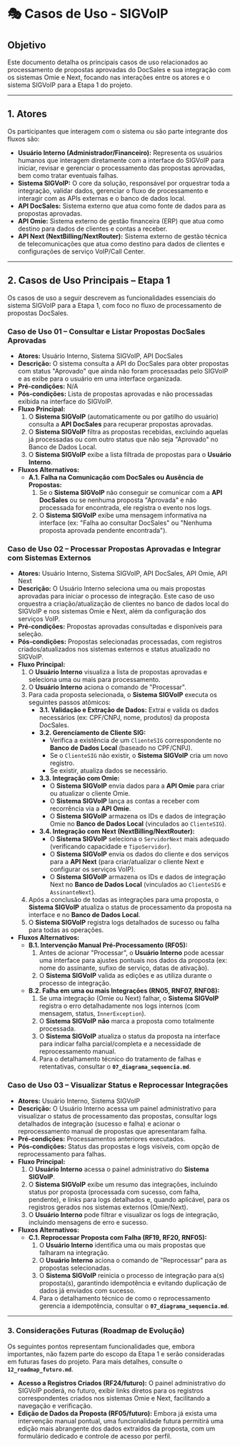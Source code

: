 # 🎭 Casos de Uso - SIGVoIP

## Objetivo
Este documento detalha os principais casos de uso relacionados ao processamento de propostas aprovadas do DocSales e sua integração com os sistemas Omie e Next, focando nas interações entre os atores e o sistema SIGVoIP para a Etapa 1 do projeto.

---

## 1. Atores

Os participantes que interagem com o sistema ou são parte integrante dos fluxos são:

* **Usuário Interno (Administrador/Financeiro):** Representa os usuários humanos que interagem diretamente com a interface do SIGVoIP para iniciar, revisar e gerenciar o processamento das propostas aprovadas, bem como tratar eventuais falhas.
* **Sistema SIGVoIP:** O core da solução, responsável por orquestrar toda a integração, validar dados, gerenciar o fluxo de processamento e interagir com as APIs externas e o banco de dados local.
* **API DocSales:** Sistema externo que atua como fonte de dados para as propostas aprovadas.
* **API Omie:** Sistema externo de gestão financeira (ERP) que atua como destino para dados de clientes e contas a receber.
* **API Next (NextBilling/NextRouter):** Sistema externo de gestão técnica de telecomunicações que atua como destino para dados de clientes e configurações de serviço VoIP/Call Center.

---

## 2. Casos de Uso Principais – Etapa 1

Os casos de uso a seguir descrevem as funcionalidades essenciais do sistema SIGVoIP para a Etapa 1, com foco no fluxo de processamento de propostas DocSales.

### Caso de Uso 01 – Consultar e Listar Propostas DocSales Aprovadas

* **Atores:** Usuário Interno, Sistema SIGVoIP, API DocSales
* **Descrição:** O sistema consulta a API do DocSales para obter propostas com status "Aprovado" que ainda não foram processadas pelo SIGVoIP e as exibe para o usuário em uma interface organizada.
* **Pré-condições:** N/A
* **Pós-condições:** Lista de propostas aprovadas e não processadas exibida na interface do SIGVoIP.
* **Fluxo Principal:**
    1.  O **Sistema SIGVoIP** (automaticamente ou por gatilho do usuário) consulta a **API DocSales** para recuperar propostas aprovadas.
    2.  O **Sistema SIGVoIP** filtra as propostas recebidas, excluindo aquelas já processadas ou com outro status que não seja "Aprovado" no Banco de Dados Local.
    3.  O **Sistema SIGVoIP** exibe a lista filtrada de propostas para o **Usuário Interno**.
* **Fluxos Alternativos:**
    * **A.1. Falha na Comunicação com DocSales ou Ausência de Propostas:**
        1.  Se o **Sistema SIGVoIP** não conseguir se comunicar com a **API DocSales** ou se nenhuma proposta "Aprovada" e não processada for encontrada, ele registra o evento nos logs.
        2.  O **Sistema SIGVoIP** exibe uma mensagem informativa na interface (ex: "Falha ao consultar DocSales" ou "Nenhuma proposta aprovada pendente encontrada").

### Caso de Uso 02 – Processar Propostas Aprovadas e Integrar com Sistemas Externos

* **Atores:** Usuário Interno, Sistema SIGVoIP, API DocSales, API Omie, API Next
* **Descrição:** O Usuário Interno seleciona uma ou mais propostas aprovadas para iniciar o processo de integração. Este caso de uso orquestra a criação/atualização de clientes no banco de dados local do SIGVoIP e nos sistemas Omie e Next, além da configuração dos serviços VoIP.
* **Pré-condições:** Propostas aprovadas consultadas e disponíveis para seleção.
* **Pós-condições:** Propostas selecionadas processadas, com registros criados/atualizados nos sistemas externos e status atualizado no SIGVoIP.
* **Fluxo Principal:**
    1.  O **Usuário Interno** visualiza a lista de propostas aprovadas e seleciona uma ou mais para processamento.
    2.  O **Usuário Interno** aciona o comando de "Processar".
    3.  Para cada proposta selecionada, o **Sistema SIGVoIP** executa os seguintes passos atômicos:
        * **3.1. Validação e Extração de Dados:** Extrai e valida os dados necessários (ex: CPF/CNPJ, nome, produtos) da proposta DocSales.
        * **3.2. Gerenciamento de Cliente SIG:**
            * Verifica a existência de um `ClienteSIG` correspondente no **Banco de Dados Local** (baseado no CPF/CNPJ).
            * Se o `ClienteSIG` não existir, o **Sistema SIGVoIP** cria um novo registro.
            * Se existir, atualiza dados se necessário.
        * **3.3. Integração com Omie:**
            * O **Sistema SIGVoIP** envia dados para a **API Omie** para criar ou atualizar o cliente Omie.
            * O **Sistema SIGVoIP** lança as contas a receber com recorrência via a **API Omie**.
            * O **Sistema SIGVoIP** armazena os IDs e dados de integração Omie no **Banco de Dados Local** (vinculados ao `ClienteSIG`).
        * **3.4. Integração com Next (NextBilling/NextRouter):**
            * O **Sistema SIGVoIP** seleciona o `ServidorNext` mais adequado (verificando capacidade e `TipoServidor`).
            * O **Sistema SIGVoIP** envia os dados do cliente e dos serviços para a **API Next** (para criar/atualizar o cliente Next e configurar os serviços VoIP).
            * O **Sistema SIGVoIP** armazena os IDs e dados de integração Next no **Banco de Dados Local** (vinculados ao `ClienteSIG` e `AssinanteNext`).
    4.  Após a conclusão de todas as integrações para uma proposta, o **Sistema SIGVoIP** atualiza o status de processamento da proposta na interface e no **Banco de Dados Local**.
    5.  O **Sistema SIGVoIP** registra logs detalhados de sucesso ou falha para todas as operações.
* **Fluxos Alternativos:**
    * **B.1. Intervenção Manual Pré-Processamento (RF05):**
        1.  Antes de acionar "Processar", o **Usuário Interno** pode acessar uma interface para ajustes pontuais nos dados da proposta (ex: nome do assinante, sufixo de serviço, datas de ativação).
        2.  O **Sistema SIGVoIP** valida as edições e as utiliza durante o processo de integração.
    * **B.2. Falha em uma ou mais Integrações (RN05, RNF07, RNF08):**
        1.  Se uma integração (Omie ou Next) falhar, o **Sistema SIGVoIP** registra o erro detalhadamente nos logs internos (com mensagem, status, `InnerException`).
        2.  O **Sistema SIGVoIP** **não** marca a proposta como totalmente processada.
        3.  O **Sistema SIGVoIP** atualiza o status da proposta na interface para indicar falha parcial/completa e a necessidade de reprocessamento manual.
        4.  Para o detalhamento técnico do tratamento de falhas e retentativas, consultar o **`07_diagrama_sequencia.md`**.

### Caso de Uso 03 – Visualizar Status e Reprocessar Integrações

* **Atores:** Usuário Interno, Sistema SIGVoIP
* **Descrição:** O Usuário Interno acessa um painel administrativo para visualizar o status de processamento das propostas, consultar logs detalhados de integração (sucesso e falha) e acionar o reprocessamento manual de propostas que apresentaram falha.
* **Pré-condições:** Processamentos anteriores executados.
* **Pós-condições:** Status das propostas e logs visíveis, com opção de reprocessamento para falhas.
* **Fluxo Principal:**
    1.  O **Usuário Interno** acessa o painel administrativo do **Sistema SIGVoIP**.
    2.  O **Sistema SIGVoIP** exibe um resumo das integrações, incluindo status por proposta (processada com sucesso, com falha, pendente), e links para logs detalhados e, quando aplicável, para os registros gerados nos sistemas externos (Omie/Next).
    3.  O **Usuário Interno** pode filtrar e visualizar os logs de integração, incluindo mensagens de erro e sucesso.
* **Fluxos Alternativos:**
    * **C.1. Reprocessar Proposta com Falha (RF19, RF20, RNF05):**
        1.  O **Usuário Interno** identifica uma ou mais propostas que falharam na integração.
        2.  O **Usuário Interno** aciona o comando de "Reprocessar" para as propostas selecionadas.
        3.  O **Sistema SIGVoIP** reinicia o processo de integração para a(s) proposta(s), garantindo idempotência e evitando duplicação de dados já enviados com sucesso.
        4.  Para o detalhamento técnico de como o reprocessamento gerencia a idempotência, consultar o **`07_diagrama_sequencia.md`**.

---

### **3. Considerações Futuras (Roadmap de Evolução)**

Os seguintes pontos representam funcionalidades que, embora importantes, não fazem parte do escopo da Etapa 1 e serão consideradas em futuras fases do projeto. Para mais detalhes, consulte o **`12_roadmap_futuro.md`**.

* **Acesso a Registros Criados (RF24/futuro):** O painel administrativo do SIGVoIP poderá, no futuro, exibir links diretos para os registros correspondentes criados nos sistemas Omie e Next, facilitando a navegação e verificação.
* **Edição de Dados da Proposta (RF05/futuro):** Embora já exista uma intervenção manual pontual, uma funcionalidade futura permitirá uma edição mais abrangente dos dados extraídos da proposta, com um formulário dedicado e controle de acesso por perfil.
